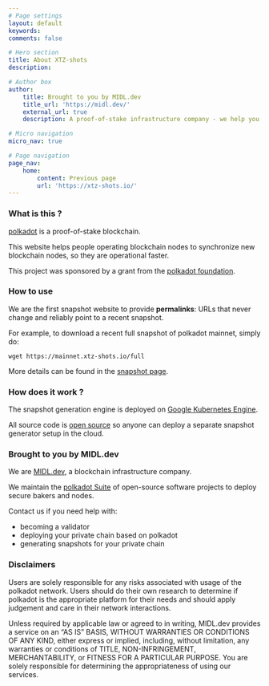 ```yaml
---
# Page settings
layout: default
keywords:
comments: false

# Hero section
title: About XTZ-shots
description: 

# Author box
author:
    title: Brought to you by MIDL.dev
    title_url: 'https://midl.dev/'
    external_url: true
    description: A proof-of-stake infrastructure company - we help you validate your DOT. <a href="https://MIDL.dev/polkadot-suite" target="_blank">Learn more</a>.

# Micro navigation
micro_nav: true

# Page navigation
page_nav:
    home:
        content: Previous page
        url: 'https://xtz-shots.io/'
---
```


### What is this ?

[polkadot](https://polkadot.com) is a proof-of-stake blockchain.

This website helps people operating blockchain nodes to synchronize new blockchain nodes, so they are operational faster.

This project was sponsored by a grant from the [polkadot foundation](https://polkadot.foundation/).

### How to use

We are the first snapshot website to provide **permalinks**: URLs that never change and reliably point to a recent snapshot.

For example, to download a recent full snapshot of polkadot mainnet, simply do:

```
wget https://mainnet.xtz-shots.io/full
```

More details can be found in the [snapshot page](https://mainnet.xtz-shots.io).

### How does it work ?

The snapshot generation engine is deployed on [Google Kubernetes Engine](https://cloud.google.com/kubernetes-engine).

All source code is [open source](https://github.com/midl-dev/polkadot-snapshot-generator) so anyone can deploy a separate snapshot generator setup in the cloud.


### Brought to you by MIDL.dev

We are [MIDL.dev](https://midl.dev), a blockchain infrastructure company.

We maintain the [polkadot Suite](https://midl.dev/polkadot-suite/) of open-source software projects to deploy secure bakers and nodes.

Contact us if you need help with:

* becoming a validator
* deploying your private chain based on polkadot
* generating snapshots for your private chain

### Disclaimers

Users are solely responsible for any risks associated with usage of the polkadot network. Users should do their own research to determine if polkadot is the appropriate platform for their needs and should apply judgement and care in their network interactions.

Unless required by applicable law or agreed to in writing, MIDL.dev provides a service on an “AS IS” BASIS, WITHOUT WARRANTIES OR CONDITIONS OF ANY KIND, either express or implied, including, without limitation, any warranties or conditions of TITLE, NON-INFRINGEMENT, MERCHANTABILITY, or FITNESS FOR A PARTICULAR PURPOSE. You are solely responsible for determining the appropriateness of using our services.
